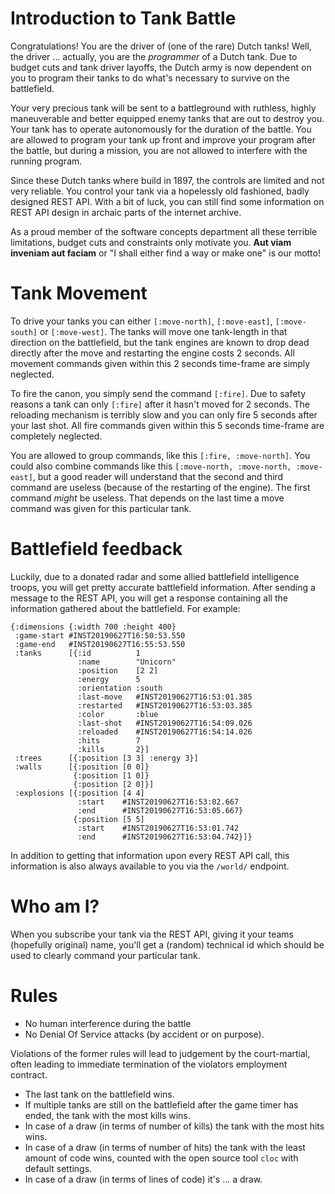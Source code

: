# Introduction to Tank Battle

Congratulations! You are the driver of (one of the rare) Dutch tanks! Well, the
driver ... actually, you are the *programmer* of a Dutch tank. Due to budget
cuts and tank driver layoffs, the Dutch army is now dependent on you to program
their tanks to do what's necessary to survive on the battlefield.

Your very precious tank will be sent to a battleground with ruthless, highly
maneuverable and better equipped enemy tanks that are out to destroy you. Your
tank has to operate autonomously for the duration of the battle. You are allowed
to program your tank up front and improve your program after the battle, but
during a mission, you are not allowed to interfere with the running program.

Since these Dutch tanks where build in 1897, the controls are limited and not
very reliable. You control your tank via a hopelessly old fashioned, badly
designed REST API. With a bit of luck, you can still find some information on
REST API design in archaic parts of the internet archive.

As a proud member of the software concepts department all these terrible
limitations, budget cuts and constraints only motivate you. **Aut viam inveniam
aut faciam** or "I shall either find a way or make one" is our motto!

# Tank Movement

To drive your tanks you can either `[:move-north]`, `[:move-east]`,
`[:move-south]` or `[:move-west]`. The tanks will move one tank-length in that
direction on the battlefield, but the tank engines are known to drop dead
directly after the move and restarting the engine costs 2 seconds. All movement
commands given within this 2 seconds time-frame are simply neglected.

To fire the canon, you simply send the command `[:fire]`. Due to safety reasons a
tank can only `[:fire]` after it hasn't moved for 2 seconds. The reloading mechanism
is terribly slow and you can only fire 5 seconds after your last shot. All fire
commands given within this 5 seconds time-frame are completely neglected.

You are allowed to group commands, like this `[:fire, :move-north]`. You could
also combine commands like this `[:move-north, :move-north, :move-east]`, but a
good reader will understand that the second and third command are useless
(because of the restarting of the engine). The first command *might* be useless.
That depends on the last time a move command was given for this particular tank.

# Battlefield feedback

Luckily, due to a donated radar and some allied battlefield intelligence troops,
you will get pretty accurate battlefield information. After sending a message to
the REST API, you will get a response containing all the information gathered
about the battlefield. For example:

```
{:dimensions {:width 700 :height 400}
 :game-start #INST20190627T16:50:53.550
 :game-end   #INST20190627T16:55:53.550
 :tanks      [{:id          1
               :name        "Unicorn"
               :position    [2 2]
               :energy      5
               :orientation :south
               :last-move   #INST20190627T16:53:01.385
               :restarted   #INST20190627T16:53:03.385
               :color       :blue
               :last-shot   #INST20190627T16:54:09.026
               :reloaded    #INST20190627T16:54:14.026
               :hits        7
               :kills       2}]
 :trees      [{:position [3 3] :energy 3}]
 :walls      [{:position [0 0]}
              {:position [1 0]}
              {:position [2 0]}]
 :explosions [{:position [4 4]
               :start    #INST20190627T16:53:02.667
               :end      #INST20190627T16:53:05.667}
              {:position [5 5]
               :start    #INST20190627T16:53:01.742
               :end      #INST20190627T16:53:04.742}]}
```

In addition to getting that information upon every REST API call, this
information is also always available to you via the `/world/` endpoint.

# Who am I?

When you subscribe your tank via the REST API, giving it your teams (hopefully
original) name, you'll get a (random) technical id which should be used to
clearly command your particular tank.

# Rules

- No human interference during the battle
- No Denial Of Service attacks (by accident or on purpose).

Violations of the former rules will lead to judgement by the court-martial,
often leading to immediate termination of the violators employment contract.

- The last tank on the battlefield wins.
- If multiple tanks are still on the battlefield after the game timer has ended,
  the tank with the most kills wins.
- In case of a draw (in terms of number of kills) the tank with the most hits
  wins.
- In case of a draw (in terms of number of hits) the tank with the least amount
  of code wins, counted with the open source tool `cloc` with default settings.
- In case of a draw (in terms of lines of code) it's ... a draw.
